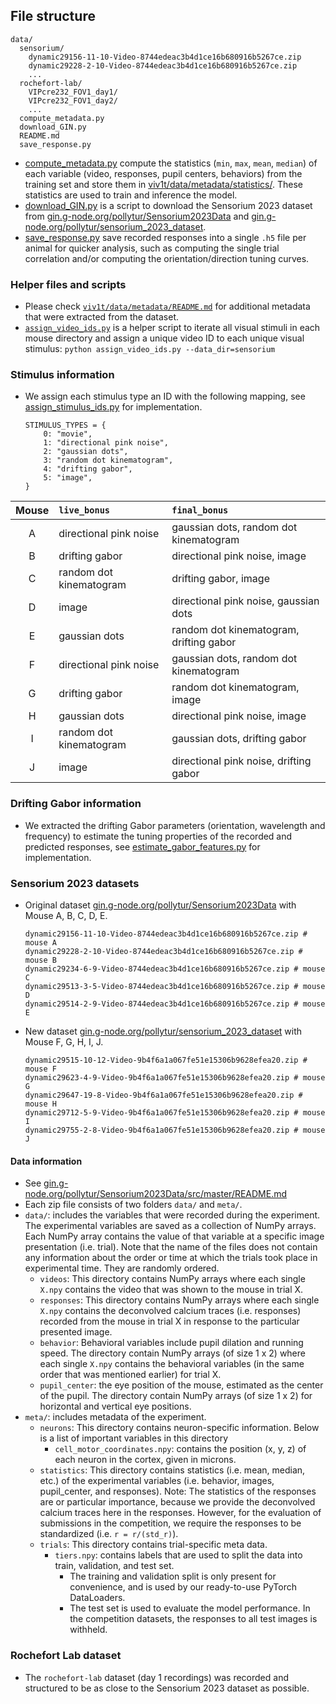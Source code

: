## File structure

```
data/
  sensorium/
    dynamic29156-11-10-Video-8744edeac3b4d1ce16b680916b5267ce.zip
    dynamic29228-2-10-Video-8744edeac3b4d1ce16b680916b5267ce.zip
    ...
  rochefort-lab/
    VIPcre232_FOV1_day1/
    VIPcre232_FOV1_day2/
    ...
  compute_metadata.py
  download_GIN.py
  README.md
  save_response.py
```
- [compute_metadata.py](compute_metadata.py) compute the statistics (`min`, `max`, `mean`, `median`) of each variable (video, responses, pupil centers, behaviors) from the training set and store them in [viv1t/data/metadata/statistics/](../viv1t/data/metadata/statistics). These statistics are used to train and inference the model.
- [download_GIN.py](download_GIN.py) is a script to download the Sensorium 2023 dataset from [gin.g-node.org/pollytur/Sensorium2023Data](https://gin.g-node.org/pollytur/Sensorium2023Data) and [gin.g-node.org/pollytur/sensorium_2023_dataset](https://gin.g-node.org/pollytur/sensorium_2023_dataset).
- [save_response.py](save_response.py) save recorded responses into a single `.h5` file per animal for quicker analysis, such as computing the single trial correlation and/or computing the orientation/direction tuning curves.

### Helper files and scripts
- Please check [`viv1t/data/metadata/README.md`](../viv1t/data/metadata/README.md) for additional metadata that were extracted from the dataset.
- [`assign_video_ids.py`](../misc/assign_video_ids.py) is a helper script to iterate all visual stimuli in each mouse directory and assign a unique video ID to each unique visual stimulus: `python assign_video_ids.py --data_dir=sensorium`

### Stimulus information
- We assign each stimulus type an ID with the following mapping, see [assign_stimulus_ids.py](../misc/assign_stimulus_ids.py) for implementation.
  ```
  STIMULUS_TYPES = {
      0: "movie",
      1: "directional pink noise",
      2: "gaussian dots",
      3: "random dot kinematogram",
      4: "drifting gabor",
      5: "image",
  }
  ```
| Mouse | `live_bonus`            | `final_bonus`                           | 
|:-----:|:------------------------|:----------------------------------------|
|   A   | directional pink noise  | gaussian dots, random dot kinematogram  |
|   B   | drifting gabor          | directional pink noise, image           |
|   C   | random dot kinematogram | drifting gabor, image                   |
|   D   | image                   | directional pink noise, gaussian dots   |
|   E   | gaussian dots           | random dot kinematogram, drifting gabor |
|   F   | directional pink noise  | gaussian dots, random dot kinematogram  |
|   G   | drifting gabor          | random dot kinematogram, image          |
|   H   | gaussian dots           | directional pink noise, image           |
|   I   | random dot kinematogram | gaussian dots, drifting gabor           |
|   J   | image                   | directional pink noise, drifting gabor  |

### Drifting Gabor information
- We extracted the drifting Gabor parameters (orientation, wavelength and frequency) to estimate the tuning properties of the recorded and predicted responses, see [estimate_gabor_features.py](../tuning_direction/extract_gabor_features.py) for implementation.

### Sensorium 2023 datasets
- Original dataset [gin.g-node.org/pollytur/Sensorium2023Data](https://gin.g-node.org/pollytur/Sensorium2023Data) with Mouse A, B, C, D, E.
  ```
  dynamic29156-11-10-Video-8744edeac3b4d1ce16b680916b5267ce.zip # mouse A
  dynamic29228-2-10-Video-8744edeac3b4d1ce16b680916b5267ce.zip # mouse B
  dynamic29234-6-9-Video-8744edeac3b4d1ce16b680916b5267ce.zip # mouse C
  dynamic29513-3-5-Video-8744edeac3b4d1ce16b680916b5267ce.zip # mouse D
  dynamic29514-2-9-Video-8744edeac3b4d1ce16b680916b5267ce.zip # mouse E
  ```
- New dataset [gin.g-node.org/pollytur/sensorium_2023_dataset](https://gin.g-node.org/pollytur/sensorium_2023_dataset) with Mouse F, G, H, I, J.
  ```
  dynamic29515-10-12-Video-9b4f6a1a067fe51e15306b9628efea20.zip # mouse F
  dynamic29623-4-9-Video-9b4f6a1a067fe51e15306b9628efea20.zip # mouse G
  dynamic29647-19-8-Video-9b4f6a1a067fe51e15306b9628efea20.zip # mouse H
  dynamic29712-5-9-Video-9b4f6a1a067fe51e15306b9628efea20.zip # mouse I
  dynamic29755-2-8-Video-9b4f6a1a067fe51e15306b9628efea20.zip # mouse J
  ```
  
#### Data information
- See [gin.g-node.org/pollytur/Sensorium2023Data/src/master/README.md](https://gin.g-node.org/pollytur/Sensorium2023Data/src/master/README.md)
- Each zip file consists of two folders `data/` and `meta/`.
- `data/`: includes the variables that were recorded during the experiment. The experimental variables are saved as a collection of NumPy arrays. Each NumPy array contains the value of that variable at a specific image presentation (i.e. trial). Note that the name of the files does not contain any information about the order or time at which the trials took place in experimental time. They are randomly ordered.
  - `videos`: This directory contains NumPy arrays where each single `X.npy` contains the video that was shown to the mouse in trial X.
  - `responses`: This directory contains NumPy arrays where each single `X.npy` contains the deconvolved calcium traces (i.e. responses) recorded from the mouse in trial X in response to the particular presented image.
  - `behavior`: Behavioral variables include pupil dilation and running speed. The directory contain NumPy arrays (of size 1 x 2) where each single `X.npy` contains the behavioral variables (in the same order that was mentioned earlier) for trial X.
  - `pupil_center`: the eye position of the mouse, estimated as the center of the pupil. The directory contain NumPy arrays (of size 1 x 2) for horizontal and vertical eye positions.
- `meta/`: includes metadata of the experiment.
  - `neurons`: This directory contains neuron-specific information. Below is a list of important variables in this directory
    - `cell_motor_coordinates.npy`: contains the position (x, y, z) of each neuron in the cortex, given in microns.
  - `statistics`: This directory contains statistics (i.e. mean, median, etc.) of the experimental variables (i.e. behavior, images, pupil_center, and responses).
    Note: The statistics of the responses are or particular importance, because we provide the deconvolved calcium traces here in the responses.
    However, for the evaluation of submissions in the competition, we require the responses to be standardized (i.e. `r = r/(std_r)`).
  - `trials`: This directory contains trial-specific meta data.
    - `tiers.npy`: contains labels that are used to split the data into train, validation, and test set.
      - The training and validation split is only present for convenience, and is used by our ready-to-use PyTorch DataLoaders.
      - The test set is used to evaluate the model performance. In the competition datasets, the responses to all test images is withheld.

### Rochefort Lab dataset
- The `rochefort-lab` dataset (day 1 recordings) was recorded and structured to be as close to the Sensorium 2023 dataset as possible.
